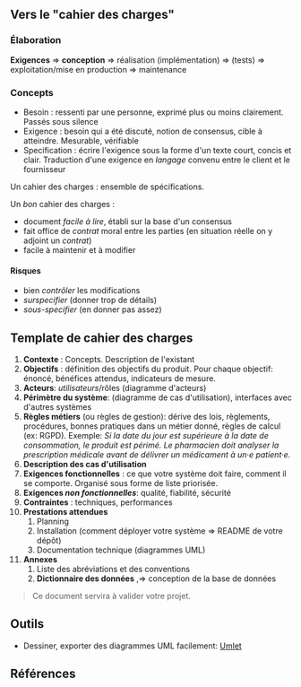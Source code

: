 ## Vers le "cahier des charges"

### Élaboration

**Exigences** => **conception** => réalisation (implémentation) => (tests) => exploitation/mise en production => maintenance

### Concepts

- Besoin : ressenti par une personne, exprimé plus ou moins clairement. Passés sous silence
- Exigence : besoin qui a été discuté, notion de consensus, cible à atteindre. Mesurable, vérifiable
- Specification : écrire l'exigence sous la forme d'un texte court, concis et clair. Traduction d'une exigence en *langage* convenu entre le client et le fournisseur

Un cahier des charges : ensemble de spécifications.

Un *bon* cahier des charges : 

- document *facile à lire*, établi sur la base d'un consensus
- fait office de *contrat* moral entre les parties (en situation réelle on y adjoint un *contrat*)
- facile à maintenir et à modifier

#### Risques

- bien *contrôler* les modifications
- *surspecifier* (donner trop de détails)
- *sous-specifier* (en donner pas assez)

## Template de cahier des charges

1. **Contexte** : Concepts. Description de l'existant
2. **Objectifs** : définition des objectifs du produit. Pour chaque objectif: énoncé, bénéfices attendus, indicateurs de mesure.
3. **Acteurs**: *utilisateurs*/rôles (diagramme d'acteurs)
4. **Périmètre du système**: (diagramme de cas d'utilisation), interfaces avec d'autres systèmes
5. **Règles métiers** (ou règles de gestion): dérive des lois, règlements, procédures, bonnes pratiques dans un métier donné, règles de calcul (ex: RGPD). Exemple: *Si la date du jour est supérieure à la date de consommation, le produit est périmé.* *Le pharmacien doit analyser la prescription médicale avant de délivrer un médicament à un·e patient·e.*
6. **Description des cas d'utilisation**
7. **Exigences fonctionnelles** : ce que votre système doit faire, comment il se comporte. Organisé sous forme de liste priorisée.
8. **Exigences *non fonctionnelles***: qualité, fiabilité, sécurité 
9. **Contraintes** : techniques, performances
10. **Prestations attendues**
    1.  Planning
    2.  Installation (comment déployer votre système => README de votre dépôt)
    3.  Documentation technique (diagrammes UML)
11. **Annexes**
    1.  Liste des abréviations et des conventions
    2.  **Dictionnaire des données** ,=> conception de la base de données

> Ce document servira à valider votre projet.

## Outils

- Dessiner, exporter des diagrammes UML facilement: [Umlet](https://www.umlet.com/)

## Références